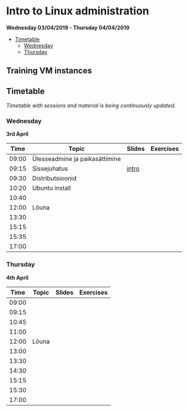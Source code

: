 # Intro to Linux administration

**Wednesday 03/04/2019 - Thursday 04/04/2019**

- [Timetable](#timetable)
	- [Wednesday](#wednesday)
	- [Thursday](#thursday)

## Training VM instances


## Timetable

_Timetable with sessions and material is being continuously updated._

### Wednesday
**3rd April**

| **Time** | **Topic** | **Slides** | **Exercises** |
| -------- | --------- | ---------  | -----------   |
| 09:00    | Ülesseadmine ja paikasättimine |   |   | 
| 09:15    | Sissejuhatus | [intro][intro-html] | | 
| 09:30    | Distributsioonid |  |  | 
| 10:20    | Ubuntu install |  |  | 
| 10:40    |  |  |  | 
| 12:00    | Lõuna |  |  | 
| 13:30    |  |  |  | 
| 15:15    |  |  |  | 
| 15:35    |  |  |  | 
| 17:00    |  |  |  | 

[intro-html]:     https://ooobik.github.io/ubuntu-training/html/intro.html

### Thursday
**4th April**

| **Time** | **Topic**  | **Slides** | **Exercises** |
| -------- | ---------  | ---------  | ------------- |
| 09:00    |   |  |  |
| 09:15    |   |  |  |
| 10:45    |   |  |  |
| 11:00    |   |  |  |
| 12:00    | Lõuna  |  |  |
| 13:00    |  |  |  |
| 13:30    |   |  |  |
| 14:30    |   |  |  |
| 15:15    |   |  |  |
| 15:30    |   |  |  |
| 17:00    |   |  |  |


